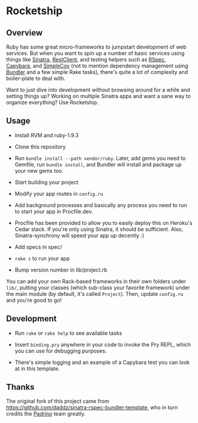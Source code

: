 # Rocketship

## Overview

Ruby has some great micro-frameworks to jumpstart development of web services. But when you want to spin up a number of basic services using things like [Sinatra](https://github.com/sinatra), [RestClient](https://github.com/adamwiggins/rest-client), and testing helpers such as [RSpec](https://github.com/rspec/rspec), [Capybara](https://github.com/jnicklas/capybara), and [SimpleCov](https://github.com/colszowka/simplecov) (not to mention dependency management using [Bundler](https://github.com/bundler/bundler) and a few simple Rake tasks), there's quite a lot of complexity and boiler-plate to deal with.

Want to just dive into development without browsing around for a while and setting things up? Working on multiple Sinatra apps and want a sane way to organize everything? Use Rocketship.

## Usage

- Install RVM and ruby-1.9.3

- Clone this repository

- Run `bundle install --path vendor/ruby`. Later, add gems you need to Gemfile, run `bundle install`, and Bundler will install and package up your new gems too.

- Start building your project

- Modify your app routes in `config.ru`

- Add background processes and basically any process you need to run to start your app in Procfile.dev.

- Procfile has been provided to allow you to easily deploy this on Heroku's Cedar stack. If you're only using Sinatra, it should be sufficient. Also, Sinatra-synchrony will speed your app up decently :)

- Add specs in spec/

- `rake s` to run your app

- Bump version number in lib/project.rb

You can add your own Rack-based frameworks in their own folders under `lib/`, putting your classes (which sub-class your favorite framework) under the main module (by default, it's called `Project`). Then, update `config.ru` and you're good to go!

## Development

- Run `rake` or `rake help` to see available tasks

- Insert `binding.pry` anywhere in your code to invoke the Pry REPL, which you can use for debugging purposes.

- There's simple logging and an example of a Capybara test you can look at in this template.

## Thanks

The original fork of this project came from https://github.com/daddz/sinatra-rspec-bundler-template, who in turn credits the [Padrino](http://www.padrinorb.com/) team greatly.
